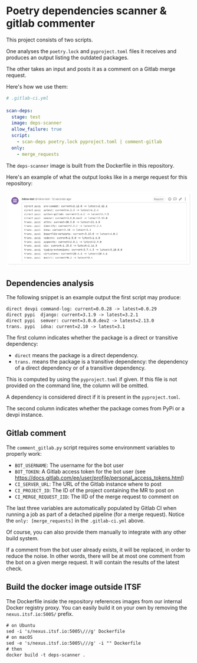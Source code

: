 # Poetry dependencies scanner & gitlab commenter

This project consists of two scripts.

One analyses the `poetry.lock` and `pyproject.toml` files
it receives and produces an output listing the outdated
packages.

The other takes an input and posts it as a comment on a Gitlab
merge request.

Here's how we use them:

```yaml
# .gitlab-ci.yml

scan-deps:
  stage: test
  image: deps-scanner
  allow_failure: true
  script:
    - scan-deps poetry.lock pyproject.toml | comment-gitlab
  only:
    - merge_requests
```

The `deps-scanner` image is built from the Dockerfile in this repository.

Here's an example of what the output looks like in a merge request for
this repository:

![Comment screenshot](img/comment-screenshot.png)

## Dependencies analysis

The following snippet is an example output the first script may produce:

```
direct devpi command-log: current=0.0.28 -> latest=0.0.29
direct pypi  django: current=3.1.9 -> latest=3.2.1
direct pypi  semver: current=3.0.0.dev2 -> latest=2.13.0
trans. pypi  idna: current=2.10 -> latest=3.1
```

The first column indicates whether the package is a direct or transitive
dependency:
* `direct` means the package is a direct dependency.
* `trans.` means the package is a transitive dependency: the dependency
  of a direct dependency or of a transitive dependency.

This is computed by using the `pyproject.toml` if given. If this file is
not provided on the command line, the column will be omitted.

A dependency is considered direct if it is present in the `pyproject.toml`.

The second column indicates whether the package comes from PyPi or
a devpi instance.

## Gitlab comment

The `comment_gitlab.py` script requires some environment variables
to properly work:

* `BOT_USERNAME`: The username for the bot user
* `BOT_TOKEN`: A Gitlab access token for the bot user
  (see https://docs.gitlab.com/ee/user/profile/personal_access_tokens.html)
* `CI_SERVER_URL`: The URL of the Gitlab instance where to post
* `CI_PROJECT_ID`: The ID of the project containing the MR to post on
* `CI_MERGE_REQUEST_IID`: The IID of the merge request to comment on

The last three variables are automatically populated by Gitlab CI when
running a job as part of a detached pipeline (for a merge request). Notice
the `only: [merge_requests]` in the `.gitlab-ci.yml` above.

Of course, you can also provide them manually to integrate with any other build
system.

If a comment from the bot user already exists, it will be replaced,
in order to reduce the noise. In other words, there will be at most one
comment from the bot on a given merge request. It will contain the results of
the latest check.

## Build the docker image outside ITSF

The Dockerfile inside the repository references images from our internal
Docker registry proxy. You can easily build it on your own by removing
the `nexus.itsf.io:5005/` prefix.

```shell-script
# on Ubuntu
sed -i 's/nexus.itsf.io:5005\///g' Dockerfile
# on macOS
sed -e 's/nexus.itsf.io:5005\///g' -i "" Dockerfile
# then
docker build -t deps-scanner .
```
